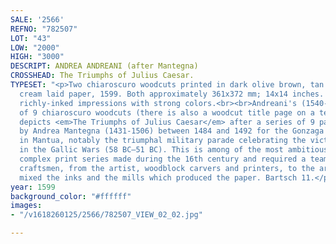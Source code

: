 ```yaml
---
SALE: '2566'
REFNO: "782507"
LOT: "43"
LOW: "2000"
HIGH: "3000"
DESCRIPT: ANDREA ANDREANI (after Mantegna)
CROSSHEAD: The Triumphs of Julius Caesar.
TYPESET: "<p>Two chiaroscuro woodcuts printed in dark olive brown, tan and black on
  cream laid paper, 1599. Both approximately 361x372 mm; 14x14 inches. Both very good,
  richly-inked impressions with strong colors.<br><br>Andreani's (1540-1623) frieze
  of 9 chiaroscuro woodcuts (there is also a woodcut title page on a tenth sheet)
  depicts <em>The Triumphs of Julius Caesar</em> after a series of 9 paintings created
  by Andrea Mantegna (1431-1506) between 1484 and 1492 for the Gonzaga Ducal Palace
  in Mantua, notably the triumphal military parade celebrating the victory of Caesar
  in the Gallic Wars (58 BC–51 BC). This is among of the most ambitious and technically
  complex print series made during the 16th century and required a team of highly-skilled
  craftsmen, from the artist, woodblock carvers and printers, to the artisans who
  mixed the inks and the mills which produced the paper. Bartsch 11.</p>"
year: 1599
background_color: "#ffffff"
images:
- "/v1618260125/2566/782507_VIEW_02_02.jpg"

---
```

